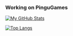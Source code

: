 ### Working on PinguGames
[![My GitHub Stats](https://github-readme-stats.vercel.app/api?username=GamilinoMC&theme=dark&show_icons=true&hide_rank=true)](https://github.com/anuraghazra/github-readme-stats)

[![Top Langs](https://github-readme-stats.vercel.app/api/top-langs/?username=GamilinoMC&theme=dark&show_icons=true)](https://github.com/anuraghazra/github-readme-stats)
